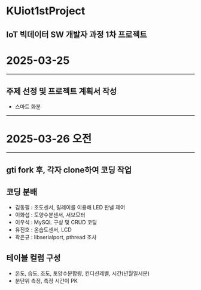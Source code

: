 # KUiot1stProject
IoT 빅데이터 SW 개발자 과정 1차 프로젝트
---
# 2025-03-25
---
## 주제 선정 및 프로젝트 계획서 작성
- 스마트 화분
---
# 2025-03-26 오전
---
## gti fork 후, 각자 clone하여 코딩 작업
## 코딩 분배
- 김동필 : 조도센서, 릴레이를 이용해 LED 판넬 제어
- 이화섭 : 토양수분센서, 서보모터
- 이우석 : MySQL 구성 및 CRUD 코딩
- 유진호 : 온습도센서, LCD
- 곽은규 : libserialport, pthread 조사
## 테이블 컬럼 구성
- 온도, 습도, 조도, 토양수분함량, 컨디션레벨, 시간(년월일시분)
- 분단위 측정, 측정 시간이 PK
